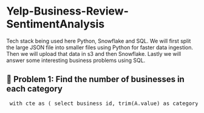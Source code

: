 # Yelp-Business-Review-SentimentAnalysis

Tech stack being used here Python, Snowflake and SQL. We will first split the large JSON file into smaller files using Python for faster data ingestion. Then we will upload that data in s3 and then Snowflake. Lastly we will answer some interesting business problems using SQL.

## 📌 Problem 1: Find the number of businesses in each category

<pre> with cte as ( select business_id, trim(A.value) as category from tbl_yelp_businesses, lateral split_to_table(categories, ',') A ) select category, count(*) as no_of_business from cte group by 1 order by 2 desc; </pre>
